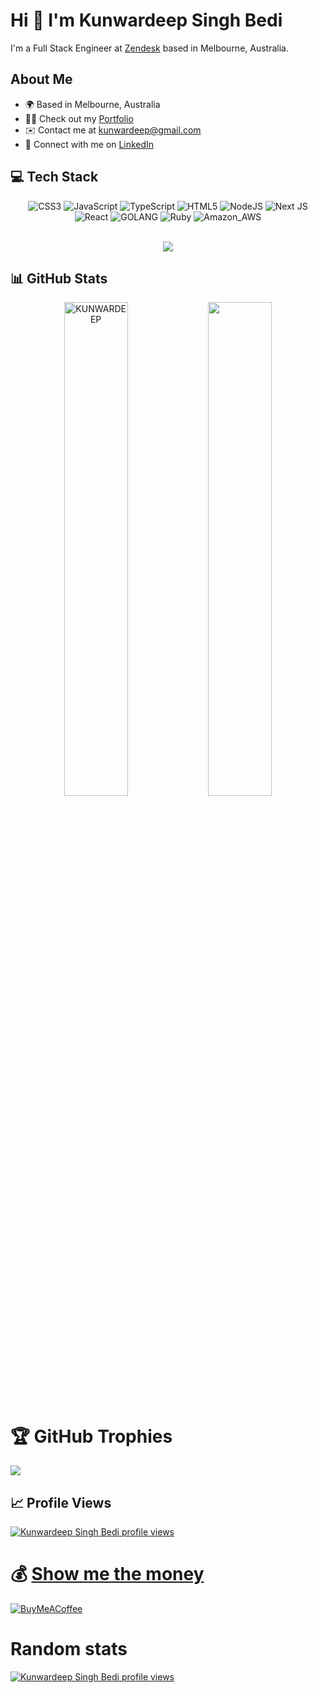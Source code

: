 # Hi 👋 I'm Kunwardeep Singh Bedi

I'm a Full Stack Engineer at [Zendesk](https://www.zendesk.com/au/) based in Melbourne, Australia.

## About Me
- 🌍 Based in Melbourne, Australia
- 👨‍💻 Check out my [Portfolio](https://kunwardeep.com/)
- ✉️ Contact me at [kunwardeep@gmail.com](mailto:kunwardeep@gmail.com)
- 🔗 Connect with me on [LinkedIn](https://www.linkedin.com/in/kunwardeep/)

## 💻 Tech Stack

<div align="center">

![CSS3](https://img.shields.io/badge/css3-%231572B6.svg?style=for-the-badge&logo=css3&logoColor=white) ![JavaScript](https://img.shields.io/badge/javascript-%23323330.svg?style=for-the-badge&logo=javascript&logoColor=%23F7DF1E) ![TypeScript](https://img.shields.io/badge/typescript-%23007ACC.svg?style=for-the-badge&logo=typescript&logoColor=white) ![HTML5](https://img.shields.io/badge/html5-%23E34F26.svg?style=for-the-badge&logo=html5&logoColor=white) ![NodeJS](https://img.shields.io/badge/node.js-6DA55F?style=for-the-badge&logo=node.js&logoColor=white) ![Next JS](https://img.shields.io/badge/Next-black?style=for-the-badge&logo=next.js&logoColor=white) ![React](https://img.shields.io/badge/react-%2320232a.svg?style=for-the-badge&logo=react&logoColor=%2361DAFB) ![GOLANG](https://img.shields.io/badge/golang-%23F24E1E.svg?style=for-the-badge&logo=go&logoColor=white) ![Ruby](https://img.shields.io/badge/Ruby-%23593d88.svg?style=for-the-badge&logo=ruby&logoColor=white) ![Amazon_AWS](https://img.shields.io/badge/Amazon_AWS-FF9900?style=for-the-badge&logo=amazonaws&logoColor=white)

<br>
  <img align="center" src="https://github-readme-stats.vercel.app/api/top-langs/?username=kunwardeep&theme=dark&layout=compact&langs_count=20&hide_title=true"/>
</div>

## 📊 GitHub Stats

<p align=center>
  <div align=center>
      <img align="center" width="45%" src="https://github-readme-streak-stats.herokuapp.com/?user=KUNWARDEEP&theme=react&border=61dafb&hide_border=true" alt="KUNWARDEEP" />
      <img align="center" width="45%" src="https://github-readme-stats.vercel.app/api?username=KUNWARDEEP&show_icons=true&theme=react&border_color=61dafb&hide_border=true" />
  </div>
</p>


# 🏆 GitHub Trophies
![](https://github-profile-trophy.vercel.app/?username=KUNWARDEEP&theme=&column=5&margin-w=15&margin-h=15)

## 📈 Profile Views
[![Kunwardeep Singh Bedi profile views](https://u8views.com/api/v1/github/profiles/13211086/views/day-week-month-total-count.svg)](https://u8views.com/github/kunwardeep)

# 💰 [Show me the money](https://www.youtube.com/watch?v=IpwSXWq1wwU&t=4s)
[![BuyMeACoffee](https://img.shields.io/badge/Buy%20Me%20a%20Coffee-ffdd00?style=for-the-badge&logo=buy-me-a-coffee&logoColor=black)](https://buymeacoffee.com/kunwardeep)

# Random stats
[![Kunwardeep Singh Bedi profile views](https://u8views.com/api/v1/github/profiles/13211086/views/day-week-month-total-count.svg)](https://u8views.com/github/kunwardeep)
